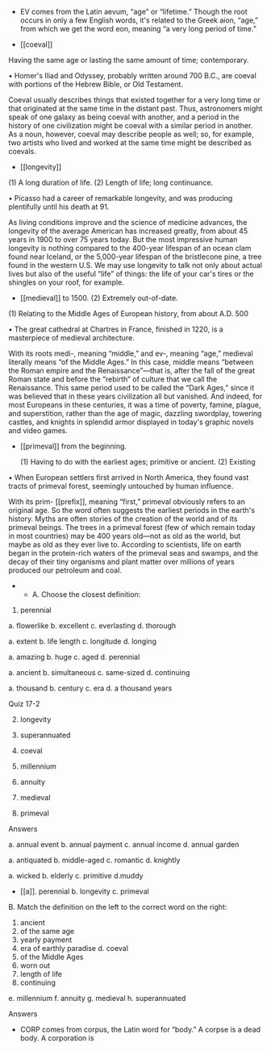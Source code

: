 - EV comes from the Latin aevum, “age” or “lifetime.” Though the root occurs in only a few English
words, it's related to the Greek aion, “age,” from which we get the word eon, meaning “a very long
period of time.”

- [[coeval]] 

 Having the same age or lasting the same amount of time; contemporary. 

•  Homer's  Iliad  and  Odyssey,  probably  written  around  700  B.C.,  are  coeval  with  portions  of  the
Hebrew Bible, or Old Testament. 

Coeval  usually  describes  things  that  existed  together  for  a  very  long  time  or  that  originated  at  the
same  time  in  the  distant  past.  Thus,  astronomers  might  speak  of  one  galaxy  as  being  coeval  with
another,  and  a  period  in  the  history  of  one  civilization  might  be  coeval  with  a  similar  period  in
another. As a noun, however, coeval may describe people as well; so, for example, two artists who
lived and worked at the same time might be described as coevals.

- [[longevity]] 

 (1) A long duration of life. (2) Length of life; long continuance. 

• Picasso had a career of remarkable longevity, and was producing plentifully until his death at 91. 

As  living  conditions  improve  and  the  science  of  medicine  advances,  the  longevity  of  the  average
American  has  increased  greatly,  from  about  45  years  in  1900  to  over  75  years  today.  But  the  most
impressive human longevity is nothing compared to the 400-year lifespan of an ocean clam found near
Iceland, or the 5,000-year lifespan of the bristlecone pine, a tree found in the western U.S. We may
use longevity to talk not only about actual lives but also of the useful “life” of things: the life of your
car's tires or the shingles on your roof, for example.

- [[medieval]] 
to 1500. (2) Extremely out-of-date. 

 (1) Relating to the Middle Ages of European history, from about A.D. 500

•  The  great  cathedral  at  Chartres  in  France,  finished  in  1220,  is  a  masterpiece  of  medieval
architecture. 

With  its  roots  medi-,  meaning  “middle,”  and  ev-,  meaning  “age,”  medieval  literally  means  “of  the
Middle Ages.” In this case, middle means “between the Roman empire and the Renaissance”—that is,
after the fall of the great Roman state and before the “rebirth” of culture that we call the Renaissance.
This  same  period  used  to  be  called  the  “Dark  Ages,”  since  it  was  believed  that  in  these  years
civilization  all  but  vanished.  And  indeed,  for  most  Europeans  in  these  centuries,  it  was  a  time  of
poverty, famine, plague, and superstition, rather than the age of magic, dazzling swordplay, towering
castles, and knights in splendid armor displayed in today's graphic novels and video games.

- [[primeval]] 
from the beginning. 

  (1)  Having  to  do  with  the  earliest  ages;  primitive  or  ancient.  (2)  Existing

•  When  European  settlers  first  arrived  in  North  America,  they  found  vast  tracts  of  primeval  forest,
seemingly untouched by human influence. 

With its prim- [[prefix]], meaning “first,” primeval obviously refers to an original age. So the word often
suggests the earliest periods in the earth's history. Myths are often stories of the creation of the world
and  of  its  primeval  beings.  The  trees  in  a  primeval  forest  (few  of  which  remain  today  in  most
countries)  may  be  400  years  old—not  as  old  as  the  world,  but  maybe  as  old  as  they  ever  live  to.
According  to  scientists,  life  on  earth  began  in  the  protein-rich  waters  of  the  primeval  seas  and
swamps, and the decay of their tiny organisms and plant matter over millions of years produced our
petroleum and coal.

- - A. Choose the closest definition:
1. perennial

a. flowerlike b. excellent c. everlasting d. thorough

a. extent b. life length c. longitude d. longing

a. amazing b. huge c. aged d. perennial

a. ancient b. simultaneous c. same-sized d. continuing

a. thousand b. century c. era d. a thousand years

Quiz 17-2

2. longevity

3. superannuated

4. coeval

5. millennium

6. annuity

7. medieval

8. primeval

Answers

a. annual event b. annual payment c. annual income d. annual garden

a. antiquated b. middle-aged c. romantic d. knightly

a. wicked b. elderly c. primitive d.muddy

- [[a]]. perennial
b. longevity
c. primeval

B. Match the definition on the left to the correct word on the right:
1. ancient
2. of the same age
3. yearly payment
4. era of earthly paradise d. coeval
5. of the Middle Ages
6. worn out
7. length of life
8. continuing

e. millennium
f. annuity
g. medieval
h. superannuated

Answers

- CORP comes from corpus, the Latin word for “body.” A corpse is a dead body. A corporation is
